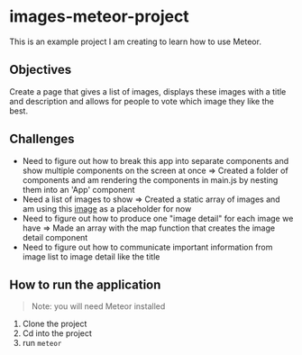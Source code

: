 # images-meteor-project

This is an example project I am creating to learn how to use Meteor.

## Objectives

Create a page that gives a list of images, displays these images with a title and description and allows for people to vote which image they like the best.

## Challenges

- Need to figure out how to break this app into separate components and show multiple components on the screen at once => Created a folder of components and am rendering the components in main.js by nesting them into an 'App' component
- Need a list of images to show => Created a static array of images and am using this [image](http://dummyimage.com/600x400) as a placeholder for now
- Need to figure out how to produce one "image detail" for each image we have => Made an array with the map function that creates the image detail component
- Need to figure out how to communicate important information from image list to image detail like the title

## How to run the application

> Note: you will need Meteor installed

1. Clone the project
2. Cd into the project
3. run `meteor`
